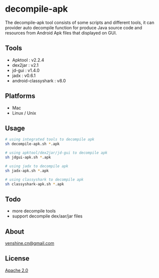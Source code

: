 # decompile-apk
The decompile-apk tool consists of some scripts and different tools, it can provider auto decompile function for produce Java source code and resources from Android Apk files that displayed on GUI.

## Tools
* Apktool : v2.2.4
* dex2jar : v2.1
* jd-gui : v1.4.0
* jadx : v0.6.1
* android-classyshark : v8.0

## Platforms
* Mac
* Linux / Unix

## Usage

```bash
# using integrated tools to decompile apk
sh decompile-apk.sh *.apk

# using apktool/dex2jar/jd-gui to decompile apk
sh jdgui-apk.sh *.apk

# using jadx to decompile apk
sh jadx-apk.sh *.apk

# using classyshark to decompile apk
sh classyshark-apk.sh *.apk

```

## Todo
* more decompile tools
* support decompile dex/aar/jar files

## About
[venshine.cn@gmail.com](venshine.cn@gmail.com)

## License
[Apache 2.0](http://www.apache.org/licenses/LICENSE-2.0.html)